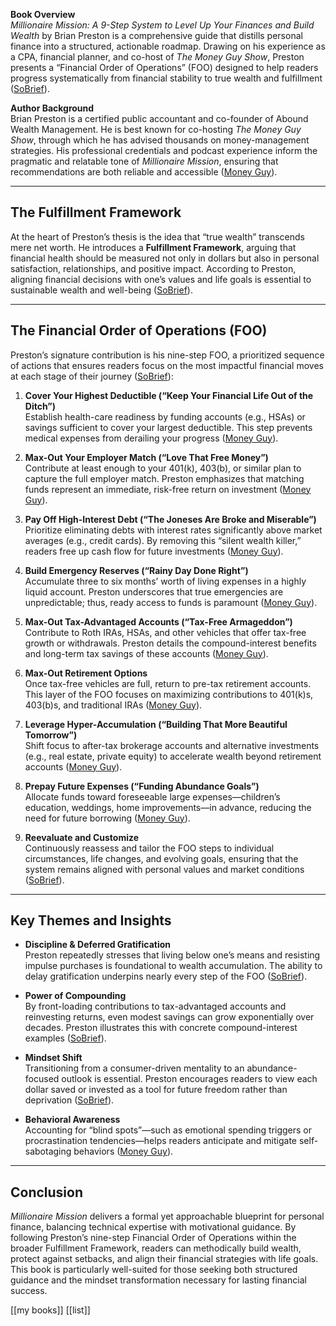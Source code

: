 **Book Overview**  
_Millionaire Mission: A 9-Step System to Level Up Your Finances and Build Wealth_ by Brian Preston is a comprehensive guide that distills personal finance into a structured, actionable roadmap. Drawing on his experience as a CPA, financial planner, and co-host of _The Money Guy Show_, Preston presents a “Financial Order of Operations” (FOO) designed to help readers progress systematically from financial stability to true wealth and fulfillment ([SoBrief](https://sobrief.com/books/millionaire-mission?utm_source=chatgpt.com "Millionaire Mission | Summary, Quotes, FAQ, Audio")).

**Author Background**  
Brian Preston is a certified public accountant and co-founder of Abound Wealth Management. He is best known for co-hosting _The Money Guy Show_, through which he has advised thousands on money-management strategies. His professional credentials and podcast experience inform the pragmatic and relatable tone of _Millionaire Mission_, ensuring that recommendations are both reliable and accessible ([Money Guy](https://moneyguy.com/millionairemission/?utm_source=chatgpt.com "Millionaire Mission")).

---

## The Fulfillment Framework

At the heart of Preston’s thesis is the idea that “true wealth” transcends mere net worth. He introduces a **Fulfillment Framework**, arguing that financial health should be measured not only in dollars but also in personal satisfaction, relationships, and positive impact. According to Preston, aligning financial decisions with one’s values and life goals is essential to sustainable wealth and well-being ([SoBrief](https://sobrief.com/books/millionaire-mission?utm_source=chatgpt.com "Millionaire Mission | Summary, Quotes, FAQ, Audio")).

---

## The Financial Order of Operations (FOO)

Preston’s signature contribution is his nine-step FOO, a prioritized sequence of actions that ensures readers focus on the most impactful financial moves at each stage of their journey ([SoBrief](https://sobrief.com/books/millionaire-mission?utm_source=chatgpt.com "Millionaire Mission | Summary, Quotes, FAQ, Audio")):

1. **Cover Your Highest Deductible (“Keep Your Financial Life Out of the Ditch”)**  
    Establish health-care readiness by funding accounts (e.g., HSAs) or savings sufficient to cover your largest deductible. This step prevents medical expenses from derailing your progress ([Money Guy](https://moneyguy.com/millionairemission/?utm_source=chatgpt.com "Millionaire Mission")).
    
2. **Max-Out Your Employer Match (“Love That Free Money”)**  
    Contribute at least enough to your 401(k), 403(b), or similar plan to capture the full employer match. Preston emphasizes that matching funds represent an immediate, risk-free return on investment ([Money Guy](https://moneyguy.com/millionairemission/?utm_source=chatgpt.com "Millionaire Mission")).
    
3. **Pay Off High-Interest Debt (“The Joneses Are Broke and Miserable”)**  
    Prioritize eliminating debts with interest rates significantly above market averages (e.g., credit cards). By removing this “silent wealth killer,” readers free up cash flow for future investments ([Money Guy](https://moneyguy.com/millionairemission/?utm_source=chatgpt.com "Millionaire Mission")).
    
4. **Build Emergency Reserves (“Rainy Day Done Right”)**  
    Accumulate three to six months’ worth of living expenses in a highly liquid account. Preston underscores that true emergencies are unpredictable; thus, ready access to funds is paramount ([Money Guy](https://moneyguy.com/millionairemission/?utm_source=chatgpt.com "Millionaire Mission")).
    
5. **Max-Out Tax-Advantaged Accounts (“Tax-Free Armageddon”)**  
    Contribute to Roth IRAs, HSAs, and other vehicles that offer tax-free growth or withdrawals. Preston details the compound-interest benefits and long-term tax savings of these accounts ([Money Guy](https://moneyguy.com/millionairemission/?utm_source=chatgpt.com "Millionaire Mission")).
    
6. **Max-Out Retirement Options**  
    Once tax-free vehicles are full, return to pre-tax retirement accounts. This layer of the FOO focuses on maximizing contributions to 401(k)s, 403(b)s, and traditional IRAs ([Money Guy](https://moneyguy.com/millionairemission/?utm_source=chatgpt.com "Millionaire Mission")).
    
7. **Leverage Hyper-Accumulation (“Building That More Beautiful Tomorrow”)**  
    Shift focus to after-tax brokerage accounts and alternative investments (e.g., real estate, private equity) to accelerate wealth beyond retirement accounts ([Money Guy](https://moneyguy.com/millionairemission/?utm_source=chatgpt.com "Millionaire Mission")).
    
8. **Prepay Future Expenses (“Funding Abundance Goals”)**  
    Allocate funds toward foreseeable large expenses—children’s education, weddings, home improvements—in advance, reducing the need for future borrowing ([Money Guy](https://moneyguy.com/millionairemission/?utm_source=chatgpt.com "Millionaire Mission")).
    
9. **Reevaluate and Customize**  
    Continuously reassess and tailor the FOO steps to individual circumstances, life changes, and evolving goals, ensuring that the system remains aligned with personal values and market conditions ([SoBrief](https://sobrief.com/books/millionaire-mission?utm_source=chatgpt.com "Millionaire Mission | Summary, Quotes, FAQ, Audio")).
    

---

## Key Themes and Insights

- **Discipline & Deferred Gratification**  
    Preston repeatedly stresses that living below one’s means and resisting impulse purchases is foundational to wealth accumulation. The ability to delay gratification underpins nearly every step of the FOO ([SoBrief](https://sobrief.com/books/millionaire-mission?utm_source=chatgpt.com "Millionaire Mission | Summary, Quotes, FAQ, Audio")).
    
- **Power of Compounding**  
    By front-loading contributions to tax-advantaged accounts and reinvesting returns, even modest savings can grow exponentially over decades. Preston illustrates this with concrete compound-interest examples ([SoBrief](https://sobrief.com/books/millionaire-mission?utm_source=chatgpt.com "Millionaire Mission | Summary, Quotes, FAQ, Audio")).
    
- **Mindset Shift**  
    Transitioning from a consumer-driven mentality to an abundance-focused outlook is essential. Preston encourages readers to view each dollar saved or invested as a tool for future freedom rather than deprivation ([SoBrief](https://sobrief.com/books/millionaire-mission?utm_source=chatgpt.com "Millionaire Mission | Summary, Quotes, FAQ, Audio")).
    
- **Behavioral Awareness**  
    Accounting for “blind spots”—such as emotional spending triggers or procrastination tendencies—helps readers anticipate and mitigate self-sabotaging behaviors ([Money Guy](https://moneyguy.com/millionairemission/?utm_source=chatgpt.com "Millionaire Mission")).
    

---

## Conclusion

_Millionaire Mission_ delivers a formal yet approachable blueprint for personal finance, balancing technical expertise with motivational guidance. By following Preston’s nine-step Financial Order of Operations within the broader Fulfillment Framework, readers can methodically build wealth, protect against setbacks, and align their financial strategies with life goals. This book is particularly well-suited for those seeking both structured guidance and the mindset transformation necessary for lasting financial success.

[[my books]]
[[list]]